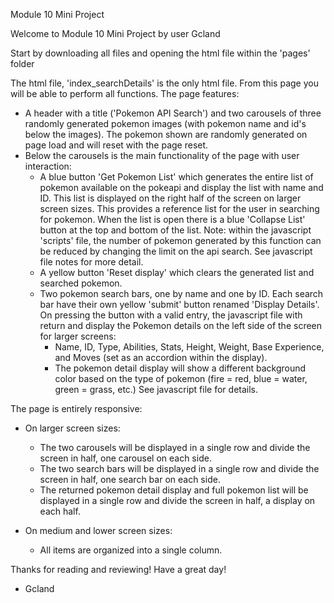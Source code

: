 Module 10 Mini Project 

Welcome to Module 10 Mini Project by user Gcland

Start by downloading all files and opening the html file within the 'pages' folder

The html file, 'index_searchDetails' is the only html file. From this page you will be able to perform all functions. 
The page features:
- A header with a title ('Pokemon API Search') and two carousels of three randomly generated pokemon images (with pokemon name and id's below the images).
  The pokemon shown are randomly generated on page load and will reset with the page reset.
- Below the carousels is the main functionality of the page with user interaction:
    - A blue button 'Get Pokemon List' which generates the entire list of pokemon available on the pokeapi and display the list with name and ID.
      This list is displayed on the right half of the screen on larger screen sizes.
      This provides a reference list for the user in searching for pokemon.
      When the list is open there is a blue 'Collapse List' button at the top and bottom of the list.
      Note: within the javascript 'scripts' file, the number of pokemon generated by this function can be reduced by changing the limit on the api search.
            See javascript file notes for more detail.
    - A yellow button 'Reset display' which clears the generated list and searched pokemon.
    - Two pokemon search bars, one by name and one by ID. Each search bar have their own yellow 'submit' button renamed 'Display Details'.
      On pressing the button with a valid entry, the javascript file with return and display the Pokemon details on the left side of the screen for larger screens:
      - Name, ID, Type, Abilities, Stats, Height, Weight, Base Experience, and Moves (set as an accordion within the display).
      - The pokemon detail display will show a different background color based on the type of pokemon (fire = red, blue = water, green = grass, etc.) See javascript file for details.

The page is entirely responsive:
- On larger screen sizes:
    - The two carousels will be displayed in a single row and divide the screen in half, one carousel on each side.
    - The two search bars will be displayed in a single row and divide the screen in half, one search bar on each side.
    - The returned pokemon detail display and full pokemon list will be displayed in a single row and divide the screen in half, a display on each half.
 
- On medium and lower screen sizes:
    - All items are organized into a single column.
 

Thanks for reading and reviewing! Have a great day!
- Gcland
